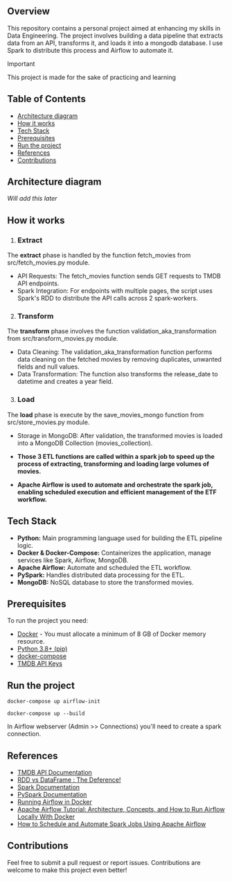 ## Overview
This repository contains a personal project aimed at enhancing my skills in Data Engineering. The project involves building a data pipeline that extracts data from an API, transforms it, and loads it into a mongodb database.
I use Spark to distribute this process and Airflow to automate it.

> [!IMPORTANT]
> This project is made for the sake of practicing and learning

## Table of Contents
* [Architecture diagram](#architecture-diagram)
* [How it works](#how-it-works)
* [Tech Stack](#teck-stack)
* [Prerequisites](#prerequisites)
* [Run the project](#run-the-project)
* [References](#references)
* [Contributions](#contributions)

## Architecture diagram
*Will add this later* 

## How it works

1. ### Extract
The **extract** phase is handled by the function fetch_movies from src/fetch_movies.py module.
 - API Requests: The fetch_movies function sends GET requests to TMDB API endpoints.
 - Spark Integration: For endpoints with multiple pages, the script uses Spark's RDD to distribute the API calls across 2 spark-workers.

2. ### Transform
The **transform** phase involves the function validation_aka_transformation from src/transform_movies.py module.
 - Data Cleaning: The validation_aka_transformation function performs data cleaning on the fetched movies by removing duplicates, unwanted fields and null values.
 - Data Transformation: The function also transforms the release_date to datetime and creates a year field.

3. ### Load 
The **load** phase is execute by the save_movies_mongo function from src/store_movies.py module.
 - Storage in MongoDB: After validation, the transformed movies is loaded into a MongoDB Collection (movies_collection).

- **Those 3 ETL functions are called within a spark job to speed up the process of extracting, transforming and loading large volumes of movies.**

- **Apache Airflow is used to automate and orchestrate the spark job, enabling scheduled execution and efficient management of the ETF workflow.**

## Tech Stack
 - **Python:** Main programming language used for building the ETL pipeline logic.
 - **Docker & Docker-Compose:** Containerizes the application, manage services like Spark, Airflow, MongoDB.
 - **Apache Airflow:** Automate and scheduled the ETL workflow.
 - **PySpark:** Handles distributed data processing for the ETL.
 - **MongoDB:** NoSQL database to store the transformed movies.

## Prerequisites
To run the project you need:
 - [Docker](https://docs.docker.com/get-docker/) - You must allocate a minimum of 8 GB of Docker memory resource.
 - [Python 3.8+ (pip)](https://www.python.org/)
 - [docker-compose](https://docs.docker.com/compose/install/)
 - [TMDB API Keys](https://developer.themoviedb.org/docs/getting-started)

## Run the project

```docker-compose up airflow-init```

```docker-compose up --build```

In Airflow webserver (Admin >> Connections) you'll need to create a spark connection.

## References
 * [TMDB API Documentation](https://developer.themoviedb.org/docs/getting-started)
 * [RDD vs DataFrame : The Deference!](https://www.linkedin.com/pulse/rdd-vs-dataframe-deference-soumya-sankar-panda-dplzc/?trackingId=KJPTpfQAQEGT1o8e1EADsg%3D%3D)
 * [Spark Documentation](https://spark.apache.org/docs/latest/)
 * [PySpark Documentation](https://spark.apache.org/docs/latest/api/python/index.html)
 * [Running Airflow in Docker](https://airflow.apache.org/docs/apache-airflow/stable/howto/docker-compose/index.html#setting-the-right-airflow-user)
 * [Apache Airflow Tutorial: Architecture, Concepts, and How to Run Airflow Locally With Docker](https://devblogit.com/apache-airflow-tutorial-architecture-concepts-and-how-to-run-airflow-locally-with-docker)
 * [How to Schedule and Automate Spark Jobs Using Apache Airflow](https://devblogit.com/how-to-schedule-and-automate-spark-jobs-using-apache-airflow)
## Contributions
Feel free to submit a pull request or report issues. Contributions are welcome to make this project even better!
